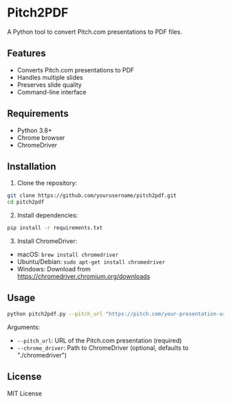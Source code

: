 # Pitch2PDF

A Python tool to convert Pitch.com presentations to PDF files.

## Features

- Converts Pitch.com presentations to PDF
- Handles multiple slides
- Preserves slide quality
- Command-line interface

## Requirements

- Python 3.8+
- Chrome browser
- ChromeDriver

## Installation

1. Clone the repository:
```bash
git clone https://github.com/yourusername/pitch2pdf.git
cd pitch2pdf
```

2. Install dependencies:
```bash
pip install -r requirements.txt
```

3. Install ChromeDriver:
- macOS: `brew install chromedriver`
- Ubuntu/Debian: `sudo apt-get install chromedriver`
- Windows: Download from https://chromedriver.chromium.org/downloads

## Usage

```bash
python pitch2pdf.py --pitch_url "https://pitch.com/your-presentation-url" --chrome_driver "/path/to/chromedriver"
```

Arguments:
- `--pitch_url`: URL of the Pitch.com presentation (required)
- `--chrome_driver`: Path to ChromeDriver (optional, defaults to "./chromedriver")

## License

MIT License